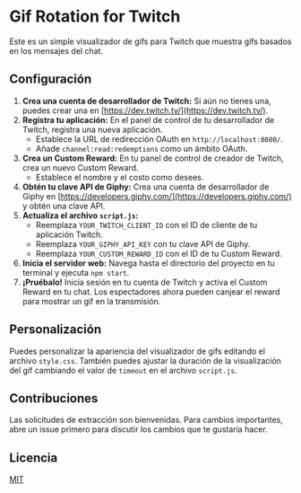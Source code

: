 # Gif Rotation for Twitch

Este es un simple visualizador de gifs para Twitch que muestra gifs basados en los mensajes del chat.

## Configuración

1.  **Crea una cuenta de desarrollador de Twitch:** Si aún no tienes una, puedes crear una en [https://dev.twitch.tv/](https://dev.twitch.tv/).
2.  **Registra tu aplicación:** En el panel de control de tu desarrollador de Twitch, registra una nueva aplicación.
    *   Establece la URL de redirección OAuth en `http://localhost:8080/`.
    *   Añade `channel:read:redemptions` como un ámbito OAuth.
3.  **Crea un Custom Reward:** En tu panel de control de creador de Twitch, crea un nuevo Custom Reward.
    *   Establece el nombre y el costo como desees.
4.  **Obtén tu clave API de Giphy:** Crea una cuenta de desarrollador de Giphy en [https://developers.giphy.com/](https://developers.giphy.com/) y obtén una clave API.
5.  **Actualiza el archivo `script.js`:**
    *   Reemplaza `YOUR_TWITCH_CLIENT_ID` con el ID de cliente de tu aplicación Twitch.
    *   Reemplaza `YOUR_GIPHY_API_KEY` con tu clave API de Giphy.
    *   Reemplaza `YOUR_CUSTOM_REWARD_ID` con el ID de tu Custom Reward.
6.  **Inicia el servidor web:** Navega hasta el directorio del proyecto en tu terminal y ejecuta `npm start`.
7.  **¡Pruébalo!** Inicia sesión en tu cuenta de Twitch y activa el Custom Reward en tu chat. Los espectadores ahora pueden canjear el reward para mostrar un gif en la transmisión.

## Personalización

Puedes personalizar la apariencia del visualizador de gifs editando el archivo `style.css`. También puedes ajustar la duración de la visualización del gif cambiando el valor de `timeout` en el archivo `script.js`.

## Contribuciones

Las solicitudes de extracción son bienvenidas. Para cambios importantes, abre un issue primero para discutir los cambios que te gustaría hacer.

## Licencia

[MIT](https://choosealicense.com/licenses/mit/)